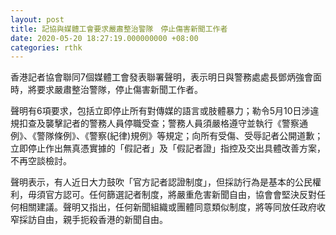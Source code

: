 ```yaml
---
layout: post
title: 記協與媒體工會要求嚴肅整治警隊　停止傷害新聞工作者
date: 2020-05-20 18:27:19.000000000 +08:00
categories: rthk
---
```


香港記者協會聯同7個媒體工會發表聯署聲明，表示明日與警務處處長鄧炳強會面時，將要求嚴肅整治警隊，停止傷害新聞工作者。

聲明有6項要求，包括立即停止所有對傳媒的語言或肢體暴力；勒令5月10日涉違規扣查及襲擊記者的警務人員停職受查；警務人員須嚴格遵守並執行《警察通例》、《警隊條例》、《警察(紀律)規例》等規定；向所有受傷、受辱記者公開道歉；立即停止作出無真憑實據的「假記者」及「假記者證」指控及交出具體改善方案，不再空談檢討。

聲明表示，有人近日大力鼓吹「官方記者認證制度」，但採訪行為是基本的公民權利，毋須官方認可。任何篩選記者制度，將嚴重危害新聞自由，協會會堅決反對任何相關建議。聲明又指出，任何新聞組織或團體同意類似制度，將等同放任政府收窄採訪自由，親手扼殺香港的新聞自由。
